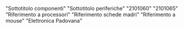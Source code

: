 "Sottotitolo componenti"
"Sottotitolo periferiche"
"2101060" 
"2101065" 
"Riferimento a processori" 
"Riferimento schede madri" 
"Riferimento a mouse"
"Elettronica Padovana" 
